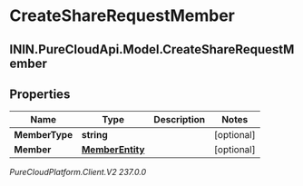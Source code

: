 # CreateShareRequestMember

## ININ.PureCloudApi.Model.CreateShareRequestMember

## Properties

|Name | Type | Description | Notes|
|------------ | ------------- | ------------- | -------------|
| **MemberType** | **string** |  | [optional] |
| **Member** | [**MemberEntity**](MemberEntity) |  | [optional] |



_PureCloudPlatform.Client.V2 237.0.0_
